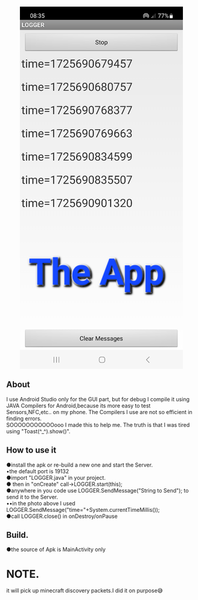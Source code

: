 <p align="center">
<img align="center" width="432" height="960" src="https://raw.githubusercontent.com/AM71113363/logger/master/info.png">
</p>
</p>

## About<br>
I use Android Studio only for the GUI part,
but for debug I compile it using JAVA Compilers for Android,because its more easy to test Sensors,NFC,etc.. on my phone.
The Compilers I use are not so efficient in finding errors.<br>
SOOOOOOOOOOOooo I made this to help me.
The truth is that I was tired using "Toast(^_^).show()".<br>

## How to use it<br>
●install the apk or re-build a new one and start the Server.<br>
•the default port is 19132<br>
●import "LOGGER.java" in your project.<br>
● then in "onCreate" call->LOGGER.start(this);<br>
●anywhere in you code use LOGGER.SendMessage("String to Send"); to send it to the Server.<br>
••in the photo above I used LOGGER.SendMessage("time="+System.currentTimeMillis());<br>
●call LOGGER.close() in onDestroy/onPause<br>

## Build.
●the source of Apk is MainActivity only<br>


# NOTE.
it will pick up minecraft discovery packets.I did it on purpose😅
